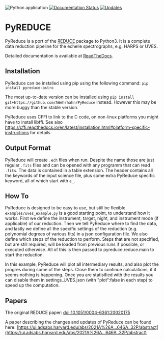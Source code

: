 ![Python application](https://github.com/AWehrhahn/PyReduce/workflows/Python%20application/badge.svg)
[![Documentation Status](https://readthedocs.org/projects/pyreduce-astro/badge/?version=latest)](https://pyreduce-astro.readthedocs.io/en/latest/?badge=latest)
[![Updates](https://pyup.io/repos/github/AWehrhahn/PyReduce/shield.svg)](https://pyup.io/repos/github/AWehrhahn/PyReduce/)

# PyREDUCE

PyReduce is a port of the [REDUCE](http://www.astro.uu.se/~piskunov/RESEARCH/REDUCE/) package to Python3.
It is a complete data reduction pipeline for the echelle spectrographs, e.g. HARPS or UVES.

Detailed documentation is available at [ReadTheDocs](https://pyreduce-astro.readthedocs.io/en/latest/index.html).

Installation
------------
PyReduce can be installed using pip using the following command: ``pip install pyreduce-astro``

The most up-to-date version can be installed using ``pip install git+https://github.com/AWehrhahn/PyReduce`` instead. However this may be more buggy than the stable version.

PyReduce uses CFFI to link to the C code, on non-linux platforms you might have to install libffi.
See also https://cffi.readthedocs.io/en/latest/installation.html#platform-specific-instructions for details.

Output Format
-------------
PyReduce will create ``.ech`` files when run. Despite the name those are just regular ``.fits`` files and can be opened with any programm that can read ``.fits``. The data is contained in a table extension. The header contains all the keywords of the input science file, plus some extra PyReduce specific keyword, all of which start with ``e_``.

How To
------
PyReduce is designed to be easy to use, but still be flexible.
``examples/uves_example.py`` is a good starting point, to understand how it works.
First we define the instrument, target, night, and instrument mode (if applicable) of our reduction. Then we tell PyReduce where to find the data, and lastly we define all the specific settings of the reduction (e.g. polynomial degrees of various fits) in a json configuration file.
We also define which steps of the reduction to perform. Steps that are not specified, but are still required, will be loaded from previous runs if possible, or executed otherwise.
All of this is then passed to pyreduce.reduce.main to start the reduction.

In this example, PyReduce will plot all intermediary results, and also plot the progres during some of the steps. Close them to continue calculations, if it seems nothing is happening. Once you are statisified with the results you can disable them in settings_UVES.json (with "plot":false in each step) to speed up the computation.

Papers
------
The original REDUCE paper: [doi:10.1051/0004-6361:20020175](https://doi.org/10.1051/0004-6361:20020175)

A paper describing the changes and updates of PyReduce can be found here: [https://ui.adsabs.harvard.edu/abs/2021A%26A...646A..32P/abstract](https://ui.adsabs.harvard.edu/abs/2021A%26A...646A..32P/abstract)
